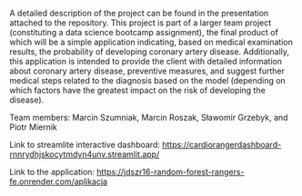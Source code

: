 A detailed description of the project can be found in the presentation attached to the repository. This project is part of a larger team project (constituting a data science bootcamp assignment), the final product of which will be a simple application indicating, based on medical examination results, the probability of developing coronary artery disease. Additionally, this application is intended to provide the client with detailed information about coronary artery disease, preventive measures, and suggest further medical steps related to the diagnosis based on the model (depending on which factors have the greatest impact on the risk of developing the disease).

Team members: Marcin Szumniak, Marcin Roszak, Sławomir Grzebyk, and Piotr Miernik

Link to streamlite interactive dashboard: https://cardiorangerdashboard-rnnrydhjskocytmdyn4unv.streamlit.app/

Link to the application: https://jdszr16-random-forest-rangers-fe.onrender.com/aplikacja